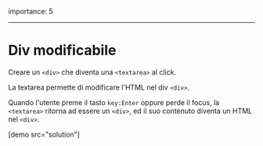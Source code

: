 importance: 5

---

# Div modificabile

Creare un `<div>` che diventa una `<textarea>` al click.

La textarea permette di modificare l'HTML nel div `<div>`.

Quando l'utente preme il tasto `key:Enter` oppure perde il focus, la `<textarea>` ritorna ad essere un `<div>`, ed il suo contenuto diventa un HTML nel `<div>`.

[demo src="solution"]
